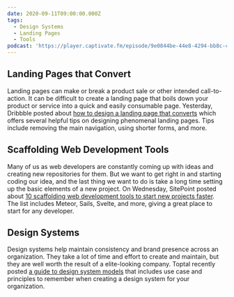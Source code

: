 ```yaml
---
date: 2020-09-11T09:00:00.000Z
tags:
  - Design Systems
  - Landing Pages
  - Tools
podcast: 'https://player.captivate.fm/episode/9e0844be-44e8-4294-bb8c-c2811ba5d828'
---
```


## Landing Pages that Convert

Landing pages can make or break a product sale or other intended call-to-action. It can be difficult to create a landing page that boils down your product or service into a quick and easily consumable page. Yesterday, Dribbble posted about [how to design a landing page that converts](https://dribbble.com/stories/2020/09/10/design-landing-pages-that-convert) which offers several helpful tips on designing phenomenal landing pages. Tips include removing the main navigation, using shorter forms, and more.

## Scaffolding Web Development Tools

Many of us as web developers are constantly coming up with ideas and creating new repositories for them. But we want to get right in and starting coding our idea, and the last thing we want to do is take a long time setting up the basic elements of a new project. On Wednesday, SitePoint posted about [10 scaffolding web development tools to start new projects faster](https://www.sitepoint.com/start-new-projects-faster/). The list includes Meteor, Sails, Svelte, and more, giving a great place to start for any developer.

## Design Systems

Design systems help maintain consistency and brand presence across an organization. They take a lot of time and effort to create and maintain, but they are well worth the result of a elite-looking company. Toptal recently posted [a guide to design system models](https://www.toptal.com/designers/ui/design-system-model) that includes use case and principles to remember when creating a design system for your organization.

